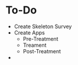 # To-Do
- Create Skeleton Survey 
- Create Apps
    - Pre-Treatment
    - Treament
    - Post-Treatment 
- 